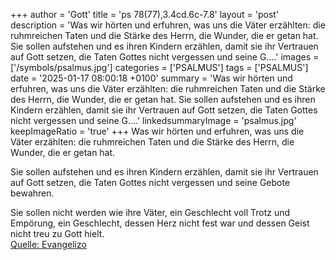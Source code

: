 +++
author = 'Gott'
title = 'ps 78(77),3.4cd.6c-7.8'
layout = 'post'
description = 'Was wir hörten und erfuhren,  was uns die Väter erzählten: die ruhmreichen Taten und die Stärke des Herrn, die Wunder, die er getan hat.  Sie sollen aufstehen und es ihren Kindern erzählen, damit sie ihr Vertrauen auf Gott setzen,  die Taten Gottes nicht vergessen  und seine G....'
images = ['/symbols/psalmus.jpg']
categories = ['PSALMUS']
tags = ['PSALMUS']
date = '2025-01-17 08:00:18 +0100'
summary = 'Was wir hörten und erfuhren,  was uns die Väter erzählten: die ruhmreichen Taten und die Stärke des Herrn, die Wunder, die er getan hat.  Sie sollen aufstehen und es ihren Kindern erzählen, damit sie ihr Vertrauen auf Gott setzen,  die Taten Gottes nicht vergessen  und seine G....'
linkedsummaryImage = 'psalmus.jpg'
keepImageRatio = 'true'
+++
Was wir hörten und erfuhren, 
was uns die Väter erzählten:
die ruhmreichen Taten und die Stärke des Herrn,
die Wunder, die er getan hat.

Sie sollen aufstehen und es ihren Kindern erzählen,
damit sie ihr Vertrauen auf Gott setzen, 
die Taten Gottes nicht vergessen 
und seine Gebote bewahren.<!--more-->

Sie sollen nicht werden wie ihre Väter, 
ein Geschlecht voll Trotz und Empörung, 
ein Geschlecht, dessen Herz nicht fest war 
und dessen Geist nicht treu zu Gott hielt.<br> [Quelle: Evangelizo](https://evangeliumtagfuertag.org/DE/gospel)